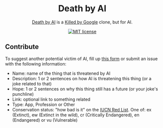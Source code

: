 <div align="center">
                    <h1>Death by AI</h1>
                    <p>
                        <a href="https://deathbyai.com/">Death by AI</a> is a <a href="https://killedbygoogle.com/">Killed by Google</a> clone, but for AI.
                    </p>
</div>

<div align="center">

[![MIT license](https://img.shields.io/badge/License-MIT-blue.svg)](/LICENSE)

</div>

## Contribute

To suggest another potential victim of AI, fill up <a href="https://forms.gle/qBgg4LoZjKkKxj268" target="_blank" rel="noopener noreferrer">this form</a> or submit an issue with the following information:

- Name: name of the thing that is threatened by AI
- Description: 1 or 2 sentences on how AI is threatening this thing (or a joke related to that)
- Hope: 1 or 2 sentences on why this thing still has a future (or your joke's punchline)
- Link: optional link to something related
- Type: App, Profession or Other
- Conservation status: "how bad is it" on the [IUCN Red List](https://en.wikipedia.org/wiki/IUCN_Red_List#Categories). One of: ex (Extinct), ew (Extinct in the wild), cr (Critically Endangered), en (Endangered) or vu (Vulnerable)